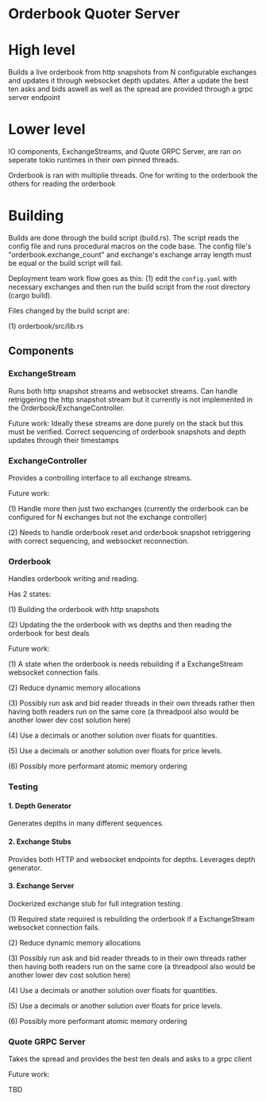 # Orderbook Quoter Server 

# High level

Builds a live orderbook from http snapshots from N configurable exchanges and updates it through
websocket depth updates. After a update the best ten asks and bids aswell as well as the spread 
are provided through a grpc server endpoint

# Lower level

IO components, ExchangeStreams, and Quote GRPC Server, are ran on seperate tokio runtimes in their own
pinned threads.

Orderbook is ran with multiplie threads. One for writing to the orderbook the others for reading the orderbook

# Building

Builds are done through the build script (build.rs). The script reads the config file and runs procedural macros on 
the code base. The config file's "orderbook.exchange_count" and exchange's exchange array length must be equal or the
build script will fail.

Deployment team work flow goes as this: (1) edit the `config.yaml` with necessary exchanges and then run the build script 
from the root directory (cargo build).

Files changed by the build script are: 

(1) orderbook/src/lib.rs

## Components 

### ExchangeStream

Runs both http snapshot streams and websocket streams. Can handle retriggering the http snapshot stream 
but it currently is not implemented in the Orderbook/ExchangeController. 

Future work: Ideally these streams are done purely on the stack but this must be verified. Correct 
sequencing of orderbook snapshots and depth updates through their timestamps

### ExchangeController

Provides a controlling interface to all exchange streams. 

Future work: 

(1) Handle more then just two exchanges (currently the orderbook can be configured for N exchanges but not the exchange controller)

(2) Needs to handle orderbook reset and orderbook snapshot
retriggering with correct sequencing, and websocket reconnection.

### Orderbook

Handles orderbook writing and reading.  

Has 2 states:

(1) Building the orderbook with http snapshots

(2) Updating the the orderbook with ws depths and then reading the orderbook for best deals

Future work: 

(1) A state when the orderbook is needs rebuilding if a ExchangeStream websocket connection fails. 

(2) Reduce dynamic memory allocations

(3) Possibly run ask and bid reader threads in their own threads rather
then having both readers run on the same core (a threadpool also would be another lower dev cost solution here)

(4) Use a decimals or another solution over floats for quantities.

(5) Use a decimals or another solution over floats for price levels.

(6) Possibly more performant atomic memory ordering 

### Testing

#### 1. Depth Generator

Generates depths in many different sequences.

#### 2. Exchange Stubs

Provides both HTTP and websocket endpoints for depths. Leverages depth generator.

#### 3. Exchange Server

Dockerized exchange stub for full integration testing.


(1) Required state required is rebuilding the orderbook if a ExchangeStream websocket connection fails. 

(2) Reduce dynamic memory allocations

(3) Possibly run ask and bid reader threads to in their own threads rather
then having both readers run on the same core (a threadpool also would be another lower dev cost solution here)

(4) Use a decimals or another solution over floats for quantities.

(5) Use a decimals or another solution over floats for price levels.

(6) Possibly more performant atomic memory ordering 

### Quote GRPC Server

Takes the spread and provides the best ten deals and asks to a grpc client

Future work:

TBD
